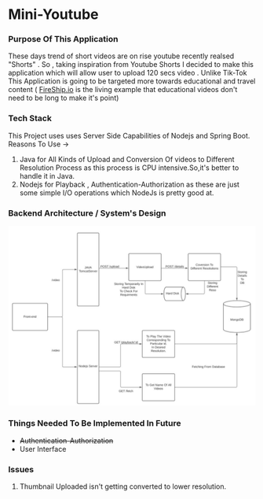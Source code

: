 # Mini-Youtube
### Purpose Of This Application 
These days trend of short videos are on rise youtube recently realsed "Shorts" . So , taking inspiration from Youtube Shorts I decided to make this application which will allow user to upload 120 secs video .
Unlike Tik-Tok This Application is going to be targeted more towards educational and travel content ( [FireShip.io](https://www.youtube.com/channel/UCsBjURrPoezykLs9EqgamOA) is the living example that educational videos don't need to be long to make it's point)

### Tech Stack
This Project uses uses Server Side Capabilities of Nodejs and Spring Boot.       
Reasons To Use ->    
1) Java for All Kinds of Upload and Conversion Of videos to Different Resolution Process as this process is CPU intensive.So,it's better to handle it in Java.
2) Nodejs for Playback , Authentication-Authorization as these are just some simple I/O operations which NodeJs is pretty good at.

### Backend Architecture / System's Design
![System's Design](Architecture1.JPG)

### Things Needed To Be Implemented In Future 
- ~~Authentication-Authorization~~
- User Interface

### Issues
1) Thumbnail Uploaded isn't getting converted to lower resolution.


